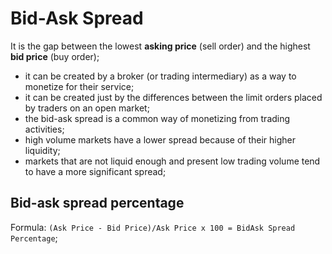 # Bid-Ask Spread

It is the gap between the lowest **asking price** (sell order) and the highest **bid price** (buy order);

- it can be created by a broker (or trading intermediary) as a way to monetize for their service;
- it can be created just by the differences between the limit orders placed by traders on an open market;
- the bid-ask spread is a common way of monetizing from trading activities;
- high volume markets have a lower spread because of their higher liquidity;
- markets that are not liquid enough and present low trading volume tend to have a more significant spread;

## Bid-ask spread percentage

Formula: `(Ask Price - Bid Price)/Ask Price x 100 = BidAsk Spread Percentage`;